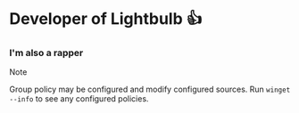 # Developer of Lightbulb 👍
### I'm also a rapper
> [!NOTE]
> Group policy may be configured and modify configured sources. Run `winget --info` to see any configured policies.
